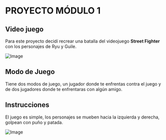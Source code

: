 # PROYECTO MÓDULO 1
## Video juego
Para este proyecto decidí recrear una batalla del videojuego **Street Fighter** con los personajes de Ryu y Guile.

![Image](https://domer36.github.io/street_fighter/images/presentacion.png)

## Modo de Juego
Tiene dos modos de juego, un jugador donde te enfrentas contra el juego y de dos jugadores donde te enfrentaras con algún amigo.

## Instrucciones
El juego es simple, los personajes se mueben hacia la izquierda y derecha, golpean con puño y patada.

![Image](https://domer36.github.io/street_fighter/images/instrucciones.png)